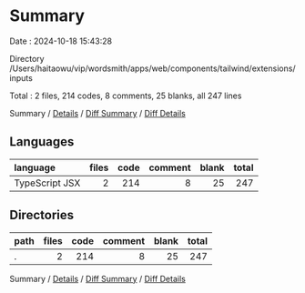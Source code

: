 # Summary

Date : 2024-10-18 15:43:28

Directory /Users/haitaowu/vip/wordsmith/apps/web/components/tailwind/extensions/inputs

Total : 2 files,  214 codes, 8 comments, 25 blanks, all 247 lines

Summary / [Details](details.md) / [Diff Summary](diff.md) / [Diff Details](diff-details.md)

## Languages
| language | files | code | comment | blank | total |
| :--- | ---: | ---: | ---: | ---: | ---: |
| TypeScript JSX | 2 | 214 | 8 | 25 | 247 |

## Directories
| path | files | code | comment | blank | total |
| :--- | ---: | ---: | ---: | ---: | ---: |
| . | 2 | 214 | 8 | 25 | 247 |

Summary / [Details](details.md) / [Diff Summary](diff.md) / [Diff Details](diff-details.md)